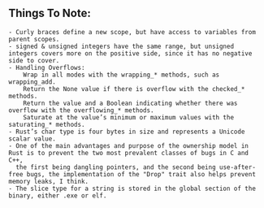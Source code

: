 
## Things To Note:
    - Curly braces define a new scope, but have access to variables from parent scopes.
    - signed & unsigned integers have the same range, but unsigned integers covers more on the positive side, since it has no negative side to cover.
    - Handling Overflows:
        Wrap in all modes with the wrapping_* methods, such as wrapping_add.
        Return the None value if there is overflow with the checked_* methods.
        Return the value and a Boolean indicating whether there was overflow with the overflowing_* methods.
        Saturate at the value’s minimum or maximum values with the saturating_* methods.
    - Rust’s char type is four bytes in size and represents a Unicode scalar value.
    - One of the main advantages and purpose of the ownership model in Rust is to prevent the two most prevalent classes of bugs in C and C++,
      the first being dangling pointers, and the second being use-after-free bugs, the implementation of the "Drop" trait also helps prevent memory leaks, I think.
    - The slice type for a string is stored in the global section of the binary, either .exe or elf.